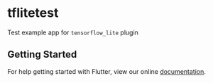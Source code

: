 # tflitetest

Test example app for `tensorflow_lite` plugin

## Getting Started

For help getting started with Flutter, view our online
[documentation](https://flutter.io/).
